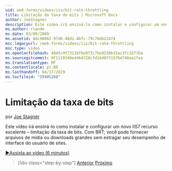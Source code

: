 ```yaml
---
uid: web-forms/videos/iis/bit-rate-throttling
title: Limitação da taxa de bits | Microsoft Docs
author: JoeStagner
description: Este vídeo irá ensiná-lo como instalar e configurar um novo IIS7 recurso excelente – limitação da taxa de bits. Com BRT, você pode servir arquivos de mídia ou downloads grandes withou...
ms.author: riande
ms.date: 03/09/2009
ms.assetid: 8dc90862-97d6-48d1-8bfc-79c70d622474
msc.legacyurl: /web-forms/videos/iis/bit-rate-throttling
msc.type: video
ms.openlocfilehash: 4845c9f7311bf6e973c7be9230b32ac3fc1677ba
ms.sourcegitcommit: 0f1119340e4464720cfd16d0ff15764746ea1fea
ms.translationtype: MT
ms.contentlocale: pt-BR
ms.lasthandoff: 04/17/2019
ms.locfileid: "59405268"
---
```

# <a name="bit-rate-throttling"></a>Limitação da taxa de bits

por [Joe Stagner](https://github.com/JoeStagner)

Este vídeo irá ensiná-lo como instalar e configurar um novo IIS7 recurso excelente – limitação da taxa de bits. Com BRT, você pode fornecer arquivos de mídia ou downloads grandes sem estragar seu desempenho de interface do usuário de sites.

[&#9654;Assista ao vídeo (6 minutos)](https://channel9.msdn.com/Blogs/ASP-NET-Site-Videos/bit-rate-throttling)

> [!div class="step-by-step"]
> [Anterior](installing-ftp7.md)
> [Próximo](iis7-playlists.md)
